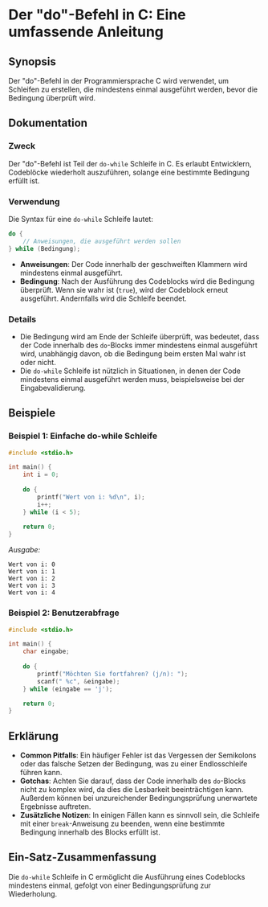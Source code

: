 <!--
Meta Description: # Der "do"-Befehl in C: Eine umfassende Anleitung ## Synopsis Der "do"-Befehl in der Programmiersprache C wird verwendet, um Schleifen zu erstellen, d...
Meta Keywords: der, die, wird, bedingung, while
-->

# Der "do"-Befehl in C: Eine umfassende Anleitung

## Synopsis
Der "do"-Befehl in der Programmiersprache C wird verwendet, um Schleifen zu erstellen, die mindestens einmal ausgeführt werden, bevor die Bedingung überprüft wird.

## Dokumentation
### Zweck
Der "do"-Befehl ist Teil der `do-while` Schleife in C. Es erlaubt Entwicklern, Codeblöcke wiederholt auszuführen, solange eine bestimmte Bedingung erfüllt ist.

### Verwendung
Die Syntax für eine `do-while` Schleife lautet:

```c
do {
    // Anweisungen, die ausgeführt werden sollen
} while (Bedingung);
```

- **Anweisungen**: Der Code innerhalb der geschweiften Klammern wird mindestens einmal ausgeführt.
- **Bedingung**: Nach der Ausführung des Codeblocks wird die Bedingung überprüft. Wenn sie wahr ist (`true`), wird der Codeblock erneut ausgeführt. Andernfalls wird die Schleife beendet.

### Details
- Die Bedingung wird am Ende der Schleife überprüft, was bedeutet, dass der Code innerhalb des `do`-Blocks immer mindestens einmal ausgeführt wird, unabhängig davon, ob die Bedingung beim ersten Mal wahr ist oder nicht.
- Die `do-while` Schleife ist nützlich in Situationen, in denen der Code mindestens einmal ausgeführt werden muss, beispielsweise bei der Eingabevalidierung.

## Beispiele
### Beispiel 1: Einfache do-while Schleife

```c
#include <stdio.h>

int main() {
    int i = 0;
    
    do {
        printf("Wert von i: %d\n", i);
        i++;
    } while (i < 5);
    
    return 0;
}
```
*Ausgabe:*
```
Wert von i: 0
Wert von i: 1
Wert von i: 2
Wert von i: 3
Wert von i: 4
```

### Beispiel 2: Benutzerabfrage

```c
#include <stdio.h>

int main() {
    char eingabe;
    
    do {
        printf("Möchten Sie fortfahren? (j/n): ");
        scanf(" %c", &eingabe);
    } while (eingabe == 'j');

    return 0;
}
```

## Erklärung
- **Common Pitfalls**: Ein häufiger Fehler ist das Vergessen der Semikolons oder das falsche Setzen der Bedingung, was zu einer Endlosschleife führen kann.
- **Gotchas**: Achten Sie darauf, dass der Code innerhalb des `do`-Blocks nicht zu komplex wird, da dies die Lesbarkeit beeinträchtigen kann. Außerdem können bei unzureichender Bedingungsprüfung unerwartete Ergebnisse auftreten.
- **Zusätzliche Notizen**: In einigen Fällen kann es sinnvoll sein, die Schleife mit einer `break`-Anweisung zu beenden, wenn eine bestimmte Bedingung innerhalb des Blocks erfüllt ist.

## Ein-Satz-Zusammenfassung
Die `do-while` Schleife in C ermöglicht die Ausführung eines Codeblocks mindestens einmal, gefolgt von einer Bedingungsprüfung zur Wiederholung.